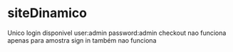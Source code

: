 # siteDinamico
Unico login disponivel user:admin password:admin
checkout nao funciona apenas para amostra
sign in também nao funciona